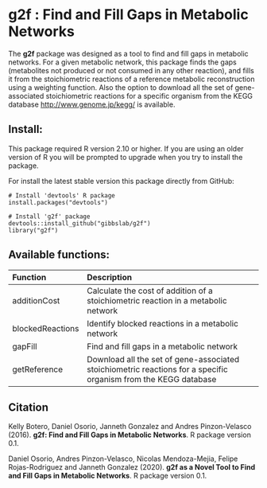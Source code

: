 g2f : Find and Fill Gaps in Metabolic Networks
======
The **g2f** package was designed as a tool to find and fill gaps in metabolic networks. For a given metabolic network, this package finds the gaps (metabolites not produced or not consumed in any other reaction), and fills it from the stoichiometric reactions of a reference metabolic reconstruction using a weighting function. Also the option to download all the set of gene-associated stoichiometric reactions for a specific organism from the KEGG database <http://www.genome.jp/kegg/> is available.

Install:
--------
This package required R version 2.10 or higher. If you are using an older version of R you will be prompted to upgrade when you try to install the package.

For install the latest stable version this package directly from GitHub:
```
# Install 'devtools' R package
install.packages("devtools")

# Install 'g2f' package
devtools::install_github("gibbslab/g2f")
library("g2f")
```

Available functions:
-------------------
|Function | Description |
|:--------|:------------|
|additionCost|Calculate the cost of addition of a stoichiometric reaction in a metabolic network|
|blockedReactions|Identify blocked reactions in a metabolic network|
|gapFill|Find and fill gaps in a metabolic network|
|getReference|Download all the set of gene-associated stoichiometric reactions for a specific organism from the KEGG database|


Citation
--------
Kelly Botero, Daniel Osorio, Janneth Gonzalez and Andres Pinzon-Velasco (2016). **g2f: Find and Fill Gaps in Metabolic Networks**. R package version 0.1.

Daniel Osorio, Andres Pinzon-Velasco, Nicolas Mendoza-Mejia, Felipe Rojas-Rodriguez and Janneth Gonzalez  (2020). **g2f as a Novel Tool to Find and Fill Gaps in Metabolic Networks**. R package version 0.1.